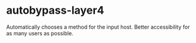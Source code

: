 # autobypass-layer4
Automatically chooses a method for the input host. 
Better accessibility for as many users as possible.
